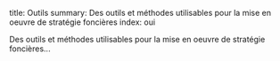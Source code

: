 title: Outils
summary: Des outils et méthodes utilisables pour la mise en oeuvre de stratégie foncières
index: oui

Des outils et méthodes utilisables pour la mise en oeuvre de stratégie foncières...
